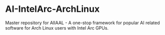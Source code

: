 # AI-IntelArc-ArchLinux
Master repository for AIIAAL - A one-stop framework for popular AI related software for Arch Linux users with Intel Arc GPUs.
